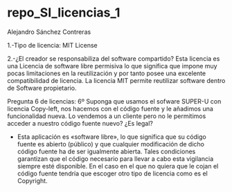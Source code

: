 # repo_SI_licencias_1
Alejandro Sánchez Contreras

1.-Tipo de licencia:
MIT License

2.-¿El creador se responsabiliza del software compartido?
Esta licencia es una Licencia de software libre permisiva lo que significa que impone muy pocas limitaciones en la reutilización y por tanto posee una excelente compatibilidad de licencia. La licencia MIT permite reutilizar software dentro de Software propietario. 

Pregunta 6 de licencias:
6º Suponga que usamos el sofware SUPER-U con licencia Copy-left, nos hacemos con el código fuente y le añadimos una funcionalidad nueva. Lo vendemos a un cliente pero no le permitimos acceder a nuestro código fuente nuevo? ¿Es legal?

- Esta aplicación es «software libre», lo que significa que su código fuente es abierto (público) y que cualquier modificación de dicho código fuente ha
de ser igualmente abierta. Tales condiciones garantizan que el código necesario para llevar a cabo esta vigilancia siempre esté disponible. En el caso en el que no quiera que le cojan el código fuente tendría que escoger otro tipo de licencia como es el Copyright.
